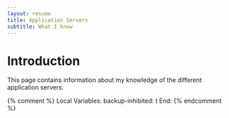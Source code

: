 ```yaml
---
layout: resume
title: Application Servers
subtitle: What I know
---
```


# Introduction

This page contains information about my knowledge of the different application servers.

{% comment %}
Local Variables:
backup-inhibited: t
End:
{% endcomment %}
